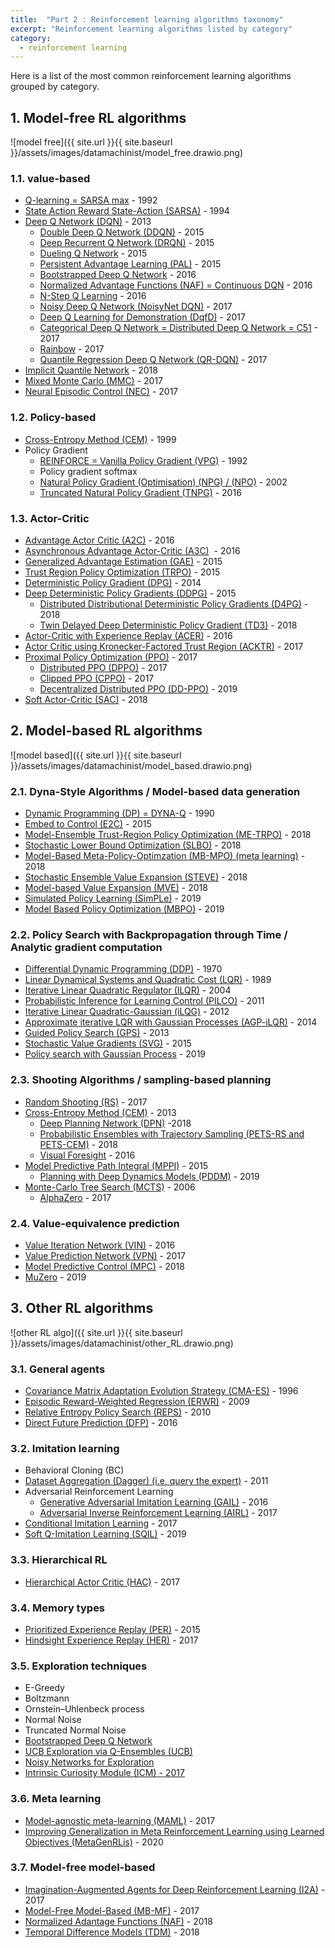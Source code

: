 ```yaml
---
title:  "Part 2 : Reinforcement learning algorithms taxonomy"
excerpt: "Reinforcement learning algorithms listed by category"
category:
  - reinforcement learning
---
```




Here is a list of the most common reinforcement learning algorithms grouped by category.

## 1. Model-free RL algorithms

![model free]({{ site.url }}{{ site.baseurl }}/assets/images/datamachinist/model_free.drawio.png)

### 1.1. value-based

- [Q-learning = SARSA max](https://link.springer.com/content/pdf/10.1007/BF00992698.pdf) - 1992
- [State Action Reward State-Action (SARSA)](http://mi.eng.cam.ac.uk/reports/svr-ftp/auto-pdf/rummery_tr166.pdf)  - 1994
- [Deep Q Network (DQN)](https://www.cs.toronto.edu/~vmnih/docs/dqn.pdf) - 2013
    - [Double Deep Q Network (DDQN)](https://arxiv.org/pdf/1509.06461.pdf) - 2015
    - [Deep Recurrent Q Network (DRQN)](https://arxiv.org/abs/1507.06527) - 2015
    - [Dueling Q Network](https://arxiv.org/abs/1511.06581) - 2015
    - [Persistent Advantage Learning (PAL)](https://arxiv.org/abs/1512.04860) - 2015
    - [Bootstrapped Deep Q Network](https://arxiv.org/abs/1602.04621) - 2016
    - [Normalized Advantage Functions (NAF) = Continuous DQN](https://arxiv.org/abs/1603.00748) - 2016
    - [N-Step Q Learning](https://arxiv.org/abs/1602.01783) - 2016
    - [Noisy Deep Q Network (NoisyNet DQN)](https://arxiv.org/abs/1706.10295) - 2017
    - [Deep Q Learning for Demonstration (DqfD)](https://arxiv.org/abs/1704.03732) - 2017
    - [Categorical Deep Q Network = Distributed Deep Q Network = C51](https://arxiv.org/abs/1707.06887) - 2017
    - [Rainbow](https://arxiv.org/abs/1710.02298) - 2017
    - [Quantile Regression Deep Q Network (QR-DQN)](https://arxiv.org/pdf/1710.10044v1.pdf) - 2017
- [Implicit Quantile Network](https://arxiv.org/abs/1806.06923) - 2018
- [Mixed Monte Carlo (MMC)](https://arxiv.org/abs/1703.01310) - 2017
- [Neural Episodic Control (NEC)](https://arxiv.org/abs/1703.01988) - 2017

### 1.2. Policy-based

- [Cross-Entropy Method (CEM)](https://link.springer.com/article/10.1023/A:1010091220143) - 1999
- Policy Gradient
    - [REINFORCE = Vanilla Policy Gradient (VPG)](https://people.cs.umass.edu/~barto/courses/cs687/williams92simple.pdf) - 1992
    - Policy gradient softmax 
    - [Natural Policy Gradient (Optimisation) (NPG) / (NPO)](https://proceedings.neurips.cc/paper/2001/file/4b86abe48d358ecf194c56c69108433e-Paper.pdf) - 2002
    - [Truncated Natural Policy Gradient (TNPG)](https://arxiv.org/abs/1604.06778) - 2016

### 1.3. Actor-Critic

- [Advantage Actor Critic (A2C)](https://arxiv.org/abs/1602.01783) - 2016
- [Asynchronous Advantage Actor-Critic (A3C)](https://arxiv.org/abs/1602.01783)  - 2016
- [Generalized Advantage Estimation (GAE)](https://arxiv.org/abs/1506.02438) - 2015
- [Trust Region Policy Optimization (TRPO)](https://arxiv.org/abs/1502.05477) - 2015
- [Deterministic Policy Gradient (DPG)](http://proceedings.mlr.press/v32/silver14.pdf) - 2014
- [Deep Deterministic Policy Gradients (DDPG)](https://arxiv.org/abs/1509.02971) - 2015
    - [Distributed Distributional Deterministic Policy Gradients (D4PG)](https://arxiv.org/abs/1804.08617) - 2018
    - [Twin Delayed Deep Deterministic Policy Gradient (TD3)](https://arxiv.org/pdf/1802.09477.pdf) - 2018
- [Actor-Critic with Experience Replay (ACER)](https://arxiv.org/abs/1611.01224) - 2016
- [Actor Critic using Kronecker-Factored Trust Region (ACKTR)](https://arxiv.org/abs/1708.05144) - 2017
- [Proximal Policy Optimization (PPO)](https://arxiv.org/abs/1707.06347) - 2017
    - [Distributed PPO (DPPO)](https://arxiv.org/abs/1707.02286) - 2017
    - [Clipped PPO (CPPO)](https://arxiv.org/pdf/1707.06347.pdf) - 2017
    - [Decentralized Distributed PPO (DD-PPO)](https://arxiv.org/abs/1911.00357) - 2019
- [Soft Actor-Critic (SAC)](https://arxiv.org/abs/1801.01290) - 2018

## 2. Model-based RL algorithms

![model based]({{ site.url }}{{ site.baseurl }}/assets/images/datamachinist/model_based.drawio.png)


### 2.1. Dyna-Style Algorithms / Model-based data generation

- [Dynamic Programming (DP) = DYNA-Q](http://citeseerx.ist.psu.edu/viewdoc/download?doi=10.1.1.51.7362&rep=rep1&type=pdf) - 1990
- [Embed to Control (E2C)](https://arxiv.org/abs/1506.07365) - 2015
- [Model-Ensemble Trust-Region Policy Optimization (ME-TRPO)](https://arxiv.org/abs/1802.10592) - 2018
- [Stochastic Lower Bound Optimization (SLBO)](https://arxiv.org/abs/1807.03858) - 2018
- [Model-Based Meta-Policy-Optimzation (MB-MPO) (meta learning)](https://arxiv.org/abs/1809.05214) - 2018
- [Stochastic Ensemble Value Expansion (STEVE)](https://arxiv.org/abs/1803.00101) - 2018
- [Model-based Value Expansion (MVE)](https://arxiv.org/abs/1803.00101) - 2018
- [Simulated Policy Learning (SimPLe)](https://arxiv.org/abs/1903.00374) - 2019
- [Model Based Policy Optimization (MBPO)](https://arxiv.org/abs/1906.08253) - 2019

### 2.2. Policy Search with Backpropagation through Time / Analytic gradient computation

- [Differential Dynamic Programming (DDP)](https://www.jstor.org/stable/3613752?origin=crossref&seq=1) - 1970
- [Linear Dynamical Systems and Quadratic Cost (LQR)](http://users.cecs.anu.edu.au/~john/papers/BOOK/B03.PDF) - 1989
- [Iterative Linear Quadratic Regulator (ILQR)](https://homes.cs.washington.edu/~todorov/papers/LiICINCO04.pdf) - 2004
- [Probabilistic Inference for Learning Control (PILCO)](https://www.ias.informatik.tu-darmstadt.de/uploads/Publications/Deisenroth_ICML_2011.pdf) - 2011
- [Iterative Linear Quadratic-Gaussian (iLQG)](https://homes.cs.washington.edu/~todorov/papers/TassaIROS12.pdf) - 2012
- [Approximate iterative LQR with Gaussian Processes (AGP-iLQR)](http://citeseerx.ist.psu.edu/viewdoc/download?doi=10.1.1.716.4271&rep=rep1&type=pdf) - 2014
- [Guided Policy Search (GPS)](https://graphics.stanford.edu/projects/gpspaper/gps_full.pdf) - 2013
- [Stochastic Value Gradients (SVG)](https://arxiv.org/abs/1510.09142) - 2015
- [Policy search with Gaussian Process](https://dl.acm.org/doi/10.5555/3306127.3331874) - 2019

### 2.3. Shooting Algorithms / sampling-based planning

- [Random Shooting (RS)](https://arxiv.org/pdf/1708.02596.pdf) - 2017
- [Cross-Entropy Method (CEM)](https://www.sciencedirect.com/science/article/abs/pii/B9780444538598000035) - 2013
    - [Deep Planning Network (DPN)](https://arxiv.org/abs/1811.04551) -2018
    - [Probabilistic Ensembles with Trajectory Sampling (PETS-RS and PETS-CEM)](https://arxiv.org/abs/1805.12114) - 2018
    - [Visual Foresight](https://arxiv.org/abs/1610.00696) - 2016
- [Model Predictive Path Integral (MPPI)](https://arxiv.org/abs/1509.01149) - 2015
    - [Planning with Deep Dynamics Models (PDDM)](https://arxiv.org/abs/1909.11652) - 2019
- [Monte-Carlo Tree Search (MCTS)](https://hal.inria.fr/inria-00116992/document) - 2006
    - [AlphaZero](https://arxiv.org/abs/1712.01815) - 2017

### 2.4. Value-equivalence prediction

- [Value Iteration Network (VIN)](https://arxiv.org/abs/1602.02867) - 2016
- [Value Prediction Network (VPN)](https://arxiv.org/abs/1707.03497) - 2017
- [Model Predictive Control (MPC)](https://arxiv.org/abs/1810.13400) - 2018
- [MuZero](https://arxiv.org/abs/1911.08265) - 2019




## 3. Other RL algorithms


![other RL algo]({{ site.url }}{{ site.baseurl }}/assets/images/datamachinist/other_RL.drawio.png)


### 3.1. General agents

- [Covariance Matrix Adaptation Evolution Strategy (CMA-ES)](https://ieeexplore.ieee.org/document/542381) - 1996
- [Episodic Reward-Weighted Regression (ERWR)](https://proceedings.neurips.cc/paper/2008/file/7647966b7343c29048673252e490f736-Paper.pdf) - 2009
- [Relative Entropy Policy Search (REPS)](https://www.aaai.org/ocs/index.php/AAAI/AAAI10/paper/viewFile/1851/2264) - 2010
- [Direct Future Prediction (DFP)](https://arxiv.org/abs/1611.01779) - 2016


### 3.2. Imitation learning

- Behavioral Cloning (BC)
- [Dataset Aggregation (Dagger) (i.e. query the expert)](https://www.cs.cmu.edu/~sross1/publications/Ross-AIStats11-NoRegret.pdf) - 2011
- Adversarial Reinforcement Learning
    - [Generative Adversarial Imitation Learning (GAIL)](https://arxiv.org/abs/1606.03476) - 2016
    - [Adversarial Inverse Reinforcement Learning (AIRL)](https://arxiv.org/abs/1710.11248) - 2017
- [Conditional Imitation Learning](https://arxiv.org/abs/1710.02410) - 2017
- [Soft Q-Imitation Learning (SQIL)](https://arxiv.org/abs/1905.11108) - 2019

### 3.3. Hierarchical RL

- [Hierarchical Actor Critic (HAC)](https://arxiv.org/abs/1712.00948) - 2017

### 3.4. Memory types

- [Prioritized Experience Replay (PER)](https://arxiv.org/abs/1511.05952) - 2015
- [Hindsight Experience Replay (HER)](https://arxiv.org/abs/1707.01495) - 2017

### 3.5. Exploration techniques

- E-Greedy
- Boltzmann
- Ornstein–Uhlenbeck process 
- Normal Noise 
- Truncated Normal Noise 
- [Bootstrapped Deep Q Network](https://arxiv.org/abs/1602.04621) 
- [UCB Exploration via Q-Ensembles (UCB)](https://arxiv.org/abs/1706.01502) 
- [Noisy Networks for Exploration](https://arxiv.org/abs/1706.10295) 
- [Intrinsic Curiosity Module (ICM) - 2017](https://pathak22.github.io/noreward-rl/)

### 3.6. Meta learning

- [Model-agnostic meta-learning (MAML)](https://arxiv.org/abs/1703.03400) - 2017
- [Improving Generalization in Meta Reinforcement Learning using Learned Objectives (MetaGenRLis)](https://openreview.net/pdf?id=S1evHerYPr) - 2020

### 3.7. Model-free model-based

- [Imagination-Augmented Agents for Deep Reinforcement Learning (I2A)](https://arxiv.org/abs/1707.06203) - 2017
- [Model-Free Model-Based (MB-MF)](https://arxiv.org/abs/1708.02596) - 2017
- [Normalized Adantage Functions (NAF)](https://arxiv.org/abs/1603.00748) - 2018
- [Temporal Difference Models (TDM)](https://arxiv.org/abs/1802.09081) - 2018
